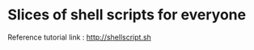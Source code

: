 Slices of shell scripts for everyone
====================================
Reference tutorial link : http://shellscript.sh
